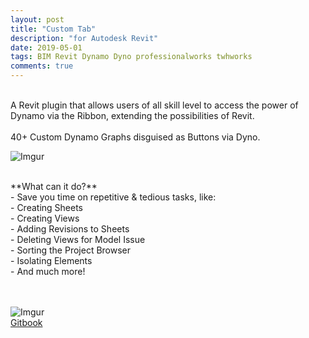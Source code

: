 ```yaml
---
layout: post
title: "Custom Tab"
description: "for Autodesk Revit"
date: 2019-05-01
tags: BIM Revit Dynamo Dyno professionalworks twhworks
comments: true
---
```

<br>
A Revit plugin that allows users of all skill level to access the power of Dynamo via the Ribbon, extending the possibilities of Revit.
<br><br>
40+ Custom Dynamo Graphs disguised as Buttons via Dyno.
<br>

![Imgur](https://i.imgur.com/X5nylig.png) 

<br>
**What can it do?**
<br> - Save you time on repetitive & tedious tasks, like: 
<br> - Creating Sheets
<br> - Creating Views
<br> - Adding Revisions to Sheets
<br> - Deleting Views for Model Issue
<br> - Sorting the Project Browser
<br> - Isolating Elements
<br> - And much more!

<br><br>
![Imgur](https://i.imgur.com/DhCtAGY.gifv)
<br>
[Gitbook](https://bates-smart.gitbook.io/bates-smart-tab/)
<br><br>
